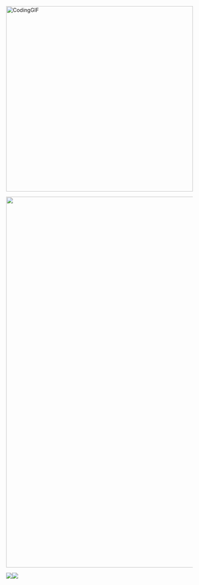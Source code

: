 <div>
<img src="https://media1.giphy.com/media/v1.Y2lkPTc5MGI3NjExMmFhMnNrd212eG50OHhhMGVobGNmMWlsa25qb2l5YzFvd3ZxcTdncCZlcD12MV9pbnRlcm5hbF9naWZfYnlfaWQmY3Q9Zw/qgQUggAC3Pfv687qPC/giphy.gif"
            title="" width="100%" alt="CodingGIF" style="height: 500px; width: 100%; object-fit: cover">

</div>

<p align="center">
 <a href="https://profile.codersrank.io/user/csuka1219"><img  width="1000"
  src="https://cr-ss-service.azurewebsites.net/api/ScreenShot?widget=summary&username=csuka1219&badges=3&width=1000&show-avatar=false&style=--header-bg-color:%23000;--border-radius:0px;"/></a>
</p>
<div class="row" style="display: table;">
   <div class="column" style="float: left; width: 50%;">
    <img src="https://github-readme-stats.vercel.app/api?username=csuka1219&show_icons=true&theme=dark"/>
  </div>
   <div class="column" style="float: left; width: 50%;">
    <img src="https://github-readme-stats.vercel.app/api/top-langs/?username=csuka1219&layout=compact&hide=html&theme=dark" />
  </div>
<div/>
